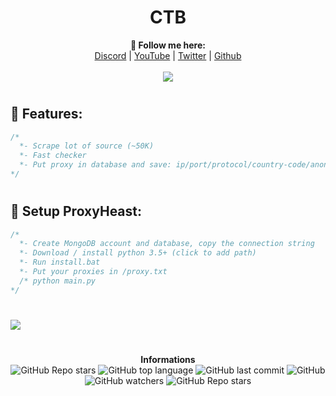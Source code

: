 <h1 align="center">CTB</h1>
<p align="center">
  <b>🖤 Follow me here:</b><br>
  <a href="https://discord.gg/Hex0de">Discord</a> |
  <a href="https://www.youtube.com/channel/UC09GPm24_rdeOXa5KOmhDnw">YouTube</a> |
  <a href="https://twitter.com/its_vichy">Twitter</a> |
  <a href="https://github.com/Its-Vichy">Github</a>
  <br><br>
  <img src="https://steamuserimages-a.akamaihd.net/ugc/939465072079337699/A44A2D24BB987267F26C56440F51A0B468481222/">
</p>

#

## 🐺 Features:
```cs
/*
  *- Scrape lot of source (~50K)
  *- Fast checker
  *- Put proxy in database and save: ip/port/protocol/country-code/anonymity/timeout/country
*/
```

#

## 🐺 Setup ProxyHeast:
```cs
/*
  *- Create MongoDB account and database, copy the connection string
  *- Download / install python 3.5+ (click to add path)
  *- Run install.bat
  *- Put your proxies in /proxy.txt
  /* python main.py
*/
```

#

<img src="https://media.discordapp.net/attachments/855570276460920833/857275986647187463/pxf.PNG?width=795&height=432">

#

<p align="center"> 
    <b>Informations</b><br>
    <img alt="GitHub Repo stars" src="https://img.shields.io/github/stars/Its-Vichy/ProxyHeast?style=social">
    <img alt="GitHub top language" src="https://img.shields.io/github/languages/top/Its-Vichy/ProxyHeast">
    <img alt="GitHub last commit" src="https://img.shields.io/github/last-commit/Its-Vichy/ProxyHeast">
    <img alt="GitHub" src="https://img.shields.io/github/license/Its-Vichy/ProxyHeast">
    <img alt="GitHub watchers" src="https://img.shields.io/github/watchers/Its-Vichy/ProxyHeast?style=social">
    <img alt="GitHub Repo stars" src="https://img.shields.io/github/stars/Its-Vichy/ProxyHeast?style=social">
</p>
